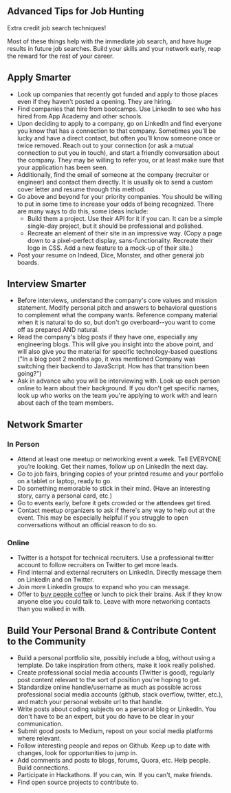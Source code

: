 ## Advanced Tips for Job Hunting
Extra credit job search techniques!

Most of these things help with the immediate job search, and have huge results in future job searches. Build your skills and your network early, reap the reward for the rest of your career.

## Apply Smarter

* Look up companies that recently got funded and apply to those places even if they haven't posted a opening.  They are hiring.
* Find companies that hire from bootcamps. Use LinkedIn to see who has hired from App Academy and other schools.  
* Upon deciding to apply to a company, go on LinkedIn and find everyone you know that has a connection to that company. Sometimes you'll be lucky and have a direct contact, but often you'll know someone once or twice removed. Reach out to your connection (or ask a mutual connection to put you in touch), and start a friendly conversation about the company. They may be willing to refer you, or at least make sure that your application has been seen.
* Additionally, find the email of someone at the company (recruiter or engineer) and contact them directly. It is usually ok to send a custom cover letter and resume through this method.
* Go above and beyond for your priority companies. You should be willing to put in some time to increase your odds of being recognized.  There are many ways to do this, some ideas include:
  * Build them a project. Use their API for it if you can. It can be a simple single-day project, but it should be professional and polished.
  * Recreate an element of their site in an impressive way. (Copy a page down to a pixel-perfect display, sans-functionality. Recreate their logo in CSS. Add a new feature to a mock-up of their site.)
* Post your resume on Indeed, Dice, Monster, and other general job boards.

## Interview Smarter
* Before interviews, understand the company's core values and mission statement. Modify personal pitch and answers to behavioral questions to complement what the company wants. Reference company material when it is natural to do so, but don't go overboard--you want to come off as prepared AND natural.
* Read the company's blog posts if they have one, especially any engineering blogs. This will give you insight into the above point, and will also give you the material for specific technology-based questions ("In a blog post 2 months ago, it was mentioned Company was switching their backend to JavaScript. How has that transition been going?")
* Ask in advance who you will be interviewing with.  Look up each person online to learn about their background.  If you don't get specific names, look up who works on the team you're applying to work with and learn about each of the team members.  

## Network Smarter

### In Person
* Attend at least one meetup or networking event a week. Tell EVERYONE you’re looking. Get their names, follow up on LinkedIn the next day.
* Go to job fairs, bringing copies of your printed resume and your portfolio on a tablet or laptop, ready to go.
* Do something memorable to stick in their mind. (Have an interesting story, carry a personal card, etc.)
* Go to events early, before it gets crowded or the attendees get tired.
* Contact meetup organizers to ask if there's any way to help out at the event. This may be especially helpful if you struggle to open conversations without an official reason to do so.

### Online
* Twitter is a hotspot for technical recruiters. Use a professional twitter account to follow recruiters on Twitter to get more leads.
* Find internal and external recruiters on LinkedIn. Directly message them on LinkedIn and on Twitter.
* Join more LinkedIn groups to expand who you can message.
* Offer to [buy people coffee](http://haseebq.com/how-to-break-into-tech-job-hunting-and-interviews/#networking) or lunch to pick their brains. Ask if they know anyone else you could talk to. Leave with more networking contacts than you walked in with.

## Build Your Personal Brand & Contribute Content to the Community
* Build a personal portfolio site, possibly include a blog, without using a template. Do take inspiration from others, make it look really polished.
* Create professional social media accounts (Twitter is good), regularly post content relevant to the sort of position you're hoping to get.
* Standardize online handle/username as much as possible across professional social media accounts (github, stack overflow, twitter, etc.), and match your personal website url to that handle.
* Write posts about coding subjects on a personal blog or LinkedIn. You don't have to be an expert, but you do have to be clear in your communication.
* Submit good posts to Medium, repost on your social media platforms where relevant.
* Follow interesting people and repos on Github. Keep up to date with changes, look for opportunities to jump in.
* Add comments and posts to blogs, forums, Quora, etc. Help people. Build connections.
* Participate in Hackathons. If you can, win. If you can't, make friends.
* Find open source projects to contribute to.
